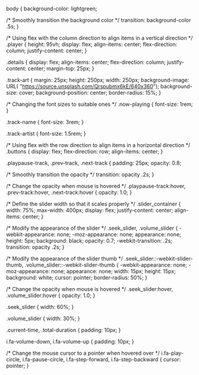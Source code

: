 body {
  background-color: lightgreen;
 
  /* Smoothly transition the background color */
  transition: background-color .5s;
}
 
/* Using flex with the column direction to
   align items in a vertical direction */
.player {
  height: 95vh;
  display: flex;
  align-items: center;
  flex-direction: column;
  justify-content: center;
}
 
.details {
  display: flex;
  align-items: center;
  flex-direction: column;
  justify-content: center;
  margin-top: 25px;
}
 
.track-art {
  margin: 25px;
  height: 250px;
  width: 250px;
  background-image: URL(
     "https://source.unsplash.com/Qrspubmx6kE/640x360");
  background-size: cover;
  background-position: center;
  border-radius: 15%;
}
 
/* Changing the font sizes to suitable ones */
.now-playing {
  font-size: 1rem;
}
 
.track-name {
  font-size: 3rem;
}
 
.track-artist {
  font-size: 1.5rem;
}
 
/* Using flex with the row direction to
   align items in a horizontal direction */
.buttons {
  display: flex;
  flex-direction: row;
  align-items: center;
}
 
.playpause-track,
.prev-track,
.next-track {
  padding: 25px;
  opacity: 0.8;
 
  /* Smoothly transition the opacity */
  transition: opacity .2s;
}
 
/* Change the opacity when mouse is hovered */
.playpause-track:hover,
.prev-track:hover,
.next-track:hover {
  opacity: 1.0;
}
 
/* Define the slider width so that it scales properly */
.slider_container {
  width: 75%;
  max-width: 400px;
  display: flex;
  justify-content: center;
  align-items: center;
}
 
/* Modify the appearance of the slider */
.seek_slider, .volume_slider {
  -webkit-appearance: none;
  -moz-appearance: none;
  appearance: none;
  height: 5px;
  background: black;
  opacity: 0.7;
  -webkit-transition: .2s;
  transition: opacity .2s;
}
 
/* Modify the appearance of the slider thumb */
.seek_slider::-webkit-slider-thumb,
.volume_slider::-webkit-slider-thumb {
  -webkit-appearance: none;
  -moz-appearance: none;
  appearance: none;
  width: 15px;
  height: 15px;
  background: white;
  cursor: pointer;
  border-radius: 50%;
}
 
/* Change the opacity when mouse is hovered */
.seek_slider:hover,
.volume_slider:hover {
  opacity: 1.0;
}
 
.seek_slider {
  width: 60%;
}
 
.volume_slider {
  width: 30%;
}
 
.current-time,
.total-duration {
  padding: 10px;
}
 
i.fa-volume-down,
i.fa-volume-up {
  padding: 10px;
}
 
/* Change the mouse cursor to a pointer
   when hovered over */
i.fa-play-circle,
i.fa-pause-circle,
i.fa-step-forward,
i.fa-step-backward {
  cursor: pointer;
}
